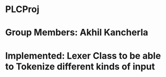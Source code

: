 # PLCProj
# Group Members: Akhil Kancherla
# Implemented: Lexer Class to be able to Tokenize different kinds of input
